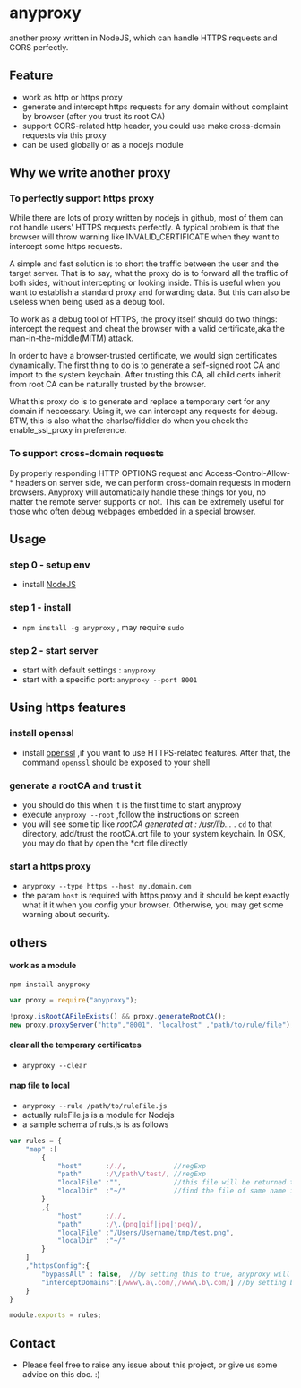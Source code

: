 anyproxy
==========
another proxy written in NodeJS, which can handle HTTPS requests and CORS perfectly.

Feature
------------
* work as http or https proxy
* generate and intercept https requests for any domain without complaint by browser (after you trust its root CA)
* support CORS-related http header, you could use make cross-domain requests via this proxy
* can be used globally or as a nodejs module 


Why we write another proxy
------------

### To perfectly support https proxy
While there are lots of proxy written by nodejs in github, most of them can not handle users' HTTPS requests perfectly. A typical problem is that the browser will throw warning like INVALID_CERTIFICATE when they want to intercept some https requests. 

A simple and fast solution is to short the traffic between the user and the target server. That is to say, what the proxy do is to forward all the traffic of both sides, without intercepting or looking inside. 
This is useful when you want to establish a standard proxy and forwarding data. But this can also be useless when being used as a debug tool.

To work as a debug tool of HTTPS, the proxy itself should do two things: intercept the request and cheat the browser with a valid certificate,aka the man-in-the-middle(MITM) attack.

In order to have a browser-trusted certificate, we would sign certificates dynamically. The first thing to do is to generate a self-signed root CA and import to the system keychain. After trusting this CA, all child certs inherit from root CA can be naturally trusted by the browser. 

What this proxy do is to generate and replace a temporary cert for any domain if neccessary. Using it, we can intercept any requests for debug. BTW, this is also what the charlse/fiddler do when you check the enable_ssl_proxy in preference.

### To support cross-domain requests
By properly responding HTTP OPTIONS request and Access-Control-Allow-* headers on server side, we can perform cross-domain requests in modern browsers. Anyproxy will automatically handle these things for you, no matter the remote server supports or not. This can be extremely useful for those who often debug webpages embedded in a special browser.

Usage
--------------
### step 0 - setup env

* install [NodeJS](http://nodejs.org/)

### step 1 - install

* ``npm install -g anyproxy`` , may require ``sudo``

### step 2 - start server

* start with default settings : ``anyproxy``
* start with a specific port:  ``anyproxy --port 8001``



Using https features
----------------
### install openssl
* install [openssl](http://wiki.openssl.org/index.php/Compilation_and_Installation) ,if you want to use HTTPS-related features. After that, the command ``openssl`` should be exposed to your shell

### generate a rootCA and trust it
* you should do this when it is the first time to start anyproxy
* execute ``anyproxy --root`` ,follow the instructions on screen
* you will see some tip like *rootCA generated at : /usr/lib...* . ``cd`` to that directory, add/trust the rootCA.crt file to your system keychain. In OSX, you may do that by open the *crt file directly

### start a https proxy
* ``anyproxy --type https --host my.domain.com``
* the param ``host`` is required with https proxy and it should be kept exactly what it it when you config your browser. Otherwise, you may get some warning about security.


others
-----------------
#### work as a module
```
npm install anyproxy
```

```javascript
var proxy = require("anyproxy");

!proxy.isRootCAFileExists() && proxy.generateRootCA();
new proxy.proxyServer("http","8001", "localhost" ,"path/to/rule/file");

```

#### clear all the temperary certificates
* ``anyproxy --clear``

#### map file to local
* ``anyproxy --rule /path/to/ruleFile.js``
* actually ruleFile.js is a module for Nodejs
* a sample schema of ruls.js is as follows

```javascript
var rules = {
    "map" :[
        {
            "host"      :/./,            //regExp
            "path"      :/\/path\/test/, //regExp
            "localFile" :"",             //this file will be returned to user when host and path pattern both meets the request
            "localDir"  :"~/"            //find the file of same name in localdir. anyproxy will not read localDir settings unless localFile is falsy
        }
        ,{
            "host"      :/./,
            "path"      :/\.(png|gif|jpg|jpeg)/,
            "localFile" :"/Users/Username/tmp/test.png",
            "localDir"  :"~/"
        }
    ]
    ,"httpsConfig":{
        "bypassAll" : false,  //by setting this to true, anyproxy will not intercept any https request
        "interceptDomains":[/www\.a\.com/,/www\.b\.com/] //by setting bypassAll:false, requests towards these domains will be intercepted, and try to meet the map rules above
    }
}

module.exports = rules;

```

## Contact
* Please feel free to raise any issue about this project, or give us some advice on this doc. :)
